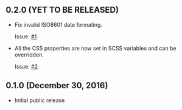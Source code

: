 ## 0.2.0 (YET TO BE RELEASED)

* Fix invalid ISO8601 date formating.

  Issue: [#1](https://github.com/nsommer/datepicker.js/issues/1)
* All the CSS properties are now set in SCSS variables and can be overridden.

  Issue: [#2](https://github.com/nsommer/datepicker.js/issues/2)

## 0.1.0 (December 30, 2016)

* Initial public release